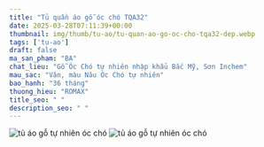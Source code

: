 ```yaml
---
title: "Tủ quần áo gỗ óc chó TQA32"
date: 2025-03-28T07:11:39+00:00
thumbnail: img/thumb/tu-ao/tu-quan-ao-go-oc-cho-tqa32-dep.webp
tags: ['tu-ao']
draft: false
ma_san_pham: "BA"
chat_lieu: "Gỗ Óc Chó tự nhiên nhập khẩu Bắc Mỹ, Sơn Inchem"
mau_sac: "Vân, màu Nâu Óc Chó tự nhiên"
bao_hanh: "36 tháng"
thuong_hieu: "ROMAX"
title_seo: " "
description_seo: " "
---
```

![tủ áo gỗ tự nhiên óc chó](/img/tu-ao/tqa32/tu-quan-ao-go-oc-cho-tqa32-10.webp)
![tủ áo gỗ tự nhiên óc chó](/img/tu-ao/tqa32/tu-quan-ao-go-oc-cho-tqa32-11.webp)